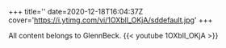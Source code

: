 +++
title=''
date=2020-12-18T16:04:37Z
cover='https://i.ytimg.com/vi/1OXblI_OKjA/sddefault.jpg'
+++

All content belongs to GlennBeck.
{{< youtube 1OXblI_OKjA >}}
